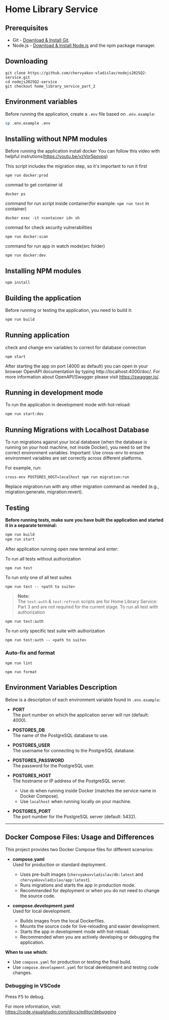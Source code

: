# Home Library Service

## Prerequisites

- Git - [Download & Install Git](https://git-scm.com/downloads).
- Node.js - [Download & Install Node.js](https://nodejs.org/en/download/) and the npm package manager.

## Downloading

```
git clone https://github.com/chervyakov-vladislav/nodejs2025Q2-service.git
cd nodejs2025Q2-service
git checkout home_library_service_part_2
```

## Environment variables

Before running the application, create a `.env` file based on `.env.example`:

```bash
cp .env.example .env
```

## Installing without NPM modules

Before running the application install docker
You can follow this video with helpful instrutions(https://youtu.be/vzVor5povps)

This script includes the migration step, so it's important to run it first

```npm run docker:prod```


commad to get container id

`docker ps`

command for run script inside container(for example: `npm run test` in container)

`docker exec -it <container id> sh`

commad for check security vulnerabilities

`npm run docker:scan`

command for run app in watch mode(src folder)

`npm run docker:dev`

## Installing NPM modules

```
npm install
```

## Building the application

Before running or testing the application, you need to build it:

```bash
npm run build
```

## Running application

check and change env variables to correct for database connection

```
npm start
```

After starting the app on port (4000 as default) you can open
in your browser OpenAPI documentation by typing http://localhost:4000/doc/.
For more information about OpenAPI/Swagger please visit https://swagger.io/.

## Running in development mode

To run the application in development mode with hot-reload:

```bash
npm run start:dev
```

## Running Migrations with Localhost Database

To run migrations against your local database (when the database is running on your host machine, not inside Docker), you need to set the correct environment variables.
Important: Use cross-env to ensure environment variables are set correctly across different platforms.

For example, run:
```
cross-env POSTGRES_HOST=localhost npm run migration:run
```

Replace migration:run with any other migration command as needed (e.g., migration:generate, migration:revert).

## Testing

**Before running tests, make sure you have built the application and started it in a separate terminal:**

```bash
npm run build
npm run start
```

After application running open new terminal and enter:

To run all tests without authorization

```
npm run test
```

To run only one of all test suites

```
npm run test -- <path to suite>
```

> **Note:**  
> The `test:auth` & `test:refresh` scripts are for Home Library Service: Part 3 and are not required for the current stage.
To run all test with authorization

```
npm run test:auth
```

To run only specific test suite with authorization

```
npm run test:auth -- <path to suite>
```

### Auto-fix and format

```
npm run lint
```

```
npm run format
```

## Environment Variables Description

Below is a description of each environment variable found in `.env.example`:

- **PORT**  
  The port number on which the application server will run (default: 4000).

- **POSTGRES_DB**  
  The name of the PostgreSQL database to use.

- **POSTGRES_USER**  
  The username for connecting to the PostgreSQL database.

- **POSTGRES_PASSWORD**  
  The password for the PostgreSQL user.

- **POSTGRES_HOST**  
  The hostname or IP address of the PostgreSQL server.  
  - Use `db` when running inside Docker (matches the service name in Docker Compose).
  - Use `localhost` when running locally on your machine.

- **POSTGRES_PORT**  
  The port number for the PostgreSQL server (default: 5432).

---

## Docker Compose Files: Usage and Differences

This project provides two Docker Compose files for different scenarios:

- **compose.yaml**  
  Used for production or standard deployment.  
  - Uses pre-built images (`chervyakovvladislav/db:latest` and `chervyakovvladislav/app:latest`).
  - Runs migrations and starts the app in production mode.
  - Recommended for deployment or when you do not need to change the source code.

- **compose.development.yaml**  
  Used for local development.  
  - Builds images from the local Dockerfiles.
  - Mounts the source code for live-reloading and easier development.
  - Starts the app in development mode with hot-reload.
  - Recommended when you are actively developing or debugging the application.

**When to use which:**
- Use `compose.yaml` for production or testing the final build.
- Use `compose.development.yaml` for local development and testing code changes.

### Debugging in VSCode

Press <kbd>F5</kbd> to debug.

For more information, visit: https://code.visualstudio.com/docs/editor/debugging
